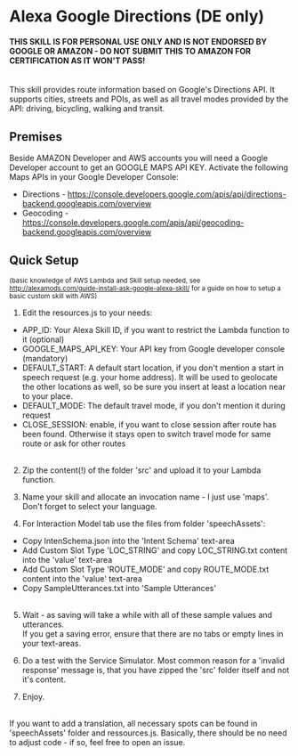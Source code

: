 # Alexa Google Directions (DE only)


#### THIS SKILL IS FOR PERSONAL USE ONLY AND IS NOT ENDORSED BY GOOGLE OR AMAZON - DO NOT SUBMIT THIS TO AMAZON FOR CERTIFICATION AS IT WON'T PASS!
<br/>
This skill provides route information based on Google's Directions API. It supports cities, streets and POIs, as well as all travel modes provided by the API: driving, bicycling, walking and transit.

## Premises
Beside AMAZON Developer and AWS accounts you will need a Google Developer account to get an GOOGLE MAPS API KEY.
Activate the following Maps APIs in your Google Developer Console:

- Directions - https://console.developers.google.com/apis/api/directions-backend.googleapis.com/overview
- Geocoding - https://console.developers.google.com/apis/api/geocoding-backend.googleapis.com/overview

## Quick Setup
<small>(basic knowledge of AWS Lambda and Skill setup needed, see http://alexamods.com/guide-install-ask-google-alexa-skill/ for a guide on how to setup a basic custom skill with AWS)</small>

1. Edit the resources.js to your needs:
 - APP_ID: Your Alexa Skill ID, if you want to restrict the Lambda function to it (optional)
  - GOOGLE_MAPS_API_KEY: Your API key from Google developer console (mandatory)
  - DEFAULT_START: A default start location, if you don't mention a start in speech request (e.g. your home address). It will be used to geolocate the other locations as well, so be sure you insert at least a location near to your place.
  - DEFAULT_MODE: The default travel mode, if you don't mention it during request
  - CLOSE_SESSION: enable, if you want to close session after route has been found. Otherwise it stays open to switch travel mode for same route or ask for other routes
</br></br>
2. Zip the content(!) of the folder 'src' and upload it to your Lambda function.

3. Name your skill and allocate an invocation name - I just use 'maps'. Don't forget to select your language.

4. For Interaction Model tab use the files from folder 'speechAssets':
 - Copy IntenSchema.json into the 'Intent Schema' text-area
 - Add Custom Slot Type 'LOC_STRING' and copy LOC_STRING.txt content into the 'value' text-area
 - Add Custom Slot Type 'ROUTE_MODE' and copy ROUTE_MODE.txt content into the 'value' text-area
 - Copy SampleUtterances.txt into 'Sample Utterances'
</br></br>
5. Wait - as saving will take a while with all of these sample values and utterances.<br/>
If you get a saving error, ensure that there are no tabs or empty lines in your text-areas.

6. Do a test with the Service Simulator. Most common reason for a 'invalid response' message is, that you have zipped the 'src' folder itself and not it's content.

7. Enjoy.



<br/>
If you want to add a translation, all necessary spots can be found in 'speechAssets' folder and ressources.js. Basically, there should be no need to adjust code -  if so, feel free to open an issue.

